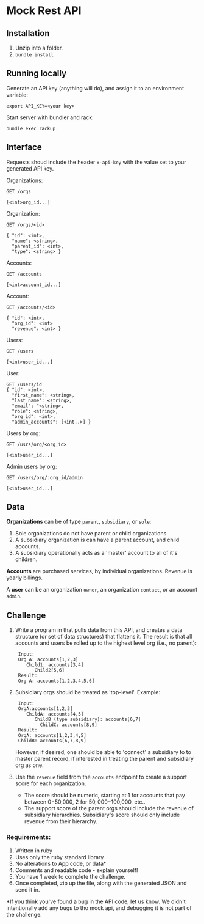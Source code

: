 # Mock Rest API

## Installation
1. Unzip into a folder.
2. `bundle install`

## Running locally
Generate an API key (anything will do), and assign it to an environment variable:
```
export API_KEY=<your key>
```
Start server with bundler and rack:

```
bundle exec rackup
```

## Interface

Requests shoud include the header `x-api-key` with the value set to your generated API key.

Organizations:
```
GET /orgs

[<int>org_id...]
```
Organization:
```
GET /orgs/<id>

{ "id": <int>,
  "name": <string>,
  "parent_id": <int>,
  "type": <string> }
```
Accounts:
```
GET /accounts

[<int>account_id...]
```
Account:
```
GET /accounts/<id>

{ "id": <int>,
  "org_id": <int>
  "revenue": <int> }
```

Users:
```
GET /users

[<int>user_id...]
```

User:
```
GET /users/id
{ "id": <int>,
  "first_name": <string>,
  "last_name": <string>,
  "email": "<string>,
  "role": <string>,
  "org_id": <int>,
  "admin_accounts": [<int..>] }
```

Users by org:
```
GET /usrs/org/<org_id>

[<int>user_id...]
```
Admin users by org:
```
GET /users/org/:org_id/admin

[<int>user_id...]
```

## Data
**Organizations** can be of type `parent`, `subsidiary`, or `sole`:

1. Sole organizations do not have parent or child organizations.
2. A subsidiary organization is can have a parent account, and child accounts.
4. A subsidiary operationally acts as a 'master' account to all of it's children.

**Accounts** are purchased services, by individual organizations. Revenue is yearly billings.

A **user** can be an organization `owner`, an organization `contact`, or an account `admin`.

## Challenge

1. Write a program in that pulls data from this API, and creates a data structure (or set of data structures) that flattens it. The result is that all accounts and users be rolled up to the highest level org (i.e., no parent):

        
        Input:
        Org A: accounts[1,2,3]
           Child1: accounts[3,4]
              Child2[5,6]
        Result:
        Org A: accounts[1,2,3,4,5,6]
        
2. Subsidiary orgs should be treated as 'top-level'. Example:

        Input:
        OrgA:accounts[1,2,3]
           ChildA: accounts[4,5]
              ChildB (type subsidiary): accounts[6,7]
                ChildC: accounts[8,9]
        Result:
        OrgA: accounts[1,2,3,4,5]
        ChildB: accounts[6,7,8,9]
     However, if desired, one should be able to 'connect' a subsidiary to to master parent record, if interested in treating the parent and subsidiary org as one.
3. Use the `revenue` field from the `accounts` endpoint to create a support score for each organization.
    * The score should be numeric, starting at 1 for accounts that pay between $0-$50,000, 2 for $50,000-$100,000, etc..
    * The support score of the parent orgs should include the revenue of subsidiary hierarchies. Subsidiary's score should only include revenue from their hierarchy. 

### Requirements:
1. Written in ruby
2. Uses only the ruby standard library
3. No alterations to App code, or data*
4. Comments and readable code - explain yourself!
5. You have 1 week to complete the challenge.
6. Once completed, zip up the file, along with the generated JSON and send it in.

*If you think you've found a bug in the API code, let us know. We didn't intentionally add any bugs to tho mock api, and debugging it is not part of the challenge. 




 









